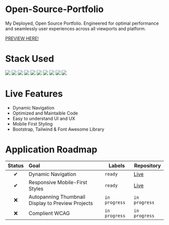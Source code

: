 # Open-Source-Portfolio
My Deployed, Open Source Portfolio.
Engineered for optimal performance and seamlessly user experiences across all viewports and platform.
</HR>
<a href="https://www.elijahpereira.com">PREVIEW HERE!</a>
  
# Stack Used
<img src="https://img.shields.io/badge/HTML5-E34F26.svg?style=for-the-badge&logo=HTML5&logoColor=white"> <img src="https://img.shields.io/badge/Sass-CC6699.svg?style=for-the-badge&logo=Sass&logoColor=white"> <img src="https://img.shields.io/badge/CSS3-1572B6.svg?style=for-the-badge&logo=CSS3&logoColor=white"> <img src="https://img.shields.io/badge/JavaScript-F7DF1E.svg?style=for-the-badge&logo=JavaScript&logoColor=black"> <img src="https://img.shields.io/badge/OpenAI-412991.svg?style=for-the-badge&logo=OpenAI&logoColor=white"> <img src="https://img.shields.io/badge/Tailwind%20CSS-06B6D4.svg?style=for-the-badge&logo=Tailwind-CSS&logoColor=white"> <img src="https://img.shields.io/badge/Bootstrap-7952B3.svg?style=for-the-badge&logo=Bootstrap&logoColor=white"> <img src="https://img.shields.io/badge/Font%20Awesome-528DD7.svg?style=for-the-badge&logo=Font-Awesome&logoColor=white"> <img src="https://img.shields.io/badge/Visual%20Studio%20Code-007ACC.svg?style=for-the-badge&logo=Visual-Studio-Code&logoColor=white"> <img src="https://img.shields.io/badge/GitHub-181717.svg?style=for-the-badge&logo=GitHub&logoColor=white">
  
# Live Features
<ul>
  <li>Dynamic Navigation</li>
  <li>Optimized and Maintaible Code</li>
  <li>Easy to understand UI and UX</li>
  <li>Mobile First Styling</li>
  <li>Bootstrap, Tailwind & Font Awesome Library</li>
</ul>

# Application Roadmap

| Status | Goal | Labels | Repository |
| :---: | :--- | --- | --- |
| ✔ | Dynamic Navigation | `ready` | <a href='https://github.com/elijahpereira/elijahpereira.github.io'>Live</a> |
| ✔ | Responsive Mobile-First Styles | `ready` |  <a href=[https://github.com/elijahpereira/elijahpereira.github.io]>Live</a> |
| ❌ | Autopanning Thumbnail Display to Preview Projects | `in progress` |  `in progress` |
| ❌ | Complient WCAG  | `in progress` |  `in progress` |
